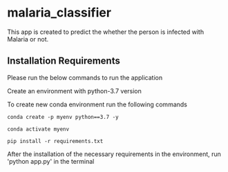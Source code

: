 # malaria_classifier

This app is created to predict the whether the person is infected with Malaria or not.

## Installation Requirements

Please run the below commands to run the application

Create an environment with python-3.7 version

To create new conda environment run the following commands

`
conda create -p myenv python==3.7 -y
`

`
conda activate myenv
`

`
pip install -r requirements.txt
`

After the installation of the necessary requirements in the environment, run 'python app.py' in the terminal

